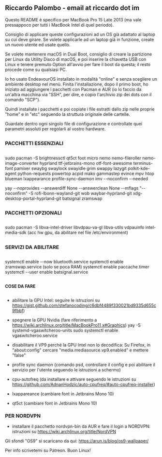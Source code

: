 ## Riccardo Palombo - email at riccardo dot im

Questo README è specifico per MacBook Pro 15 Late 2013 (ma vale pressappoco per tutti i MacBook Intel di quel periodo).

Consiglio di applicare queste configurazioni ad un OS già adattato al laptop su cui deve girare. Se volete applicarle ad un laptop già in funzione, create un nuovo utente ed usate quello.

Se volete mantenere macOS in Dual Boot, consiglio di creare la partizione per Linux da Utility Disco di macOS, e poi inserire la chiavetta USB con Linux e tenere premuto Option all'avvio per fare il boot da questa; il resto procede come su qualsiasi PC.

Io ho usato EndeavourOS installato in modalità "online" e senza scegliere un ambiente desktop nel menù. Finita l'installazione, dopo il primo boot, ho iniziato ad aggiungere i pacchetti con Pacman e AUR (io lo faccio da un'altra macchina via "SSH", per dire, e copio l'archivio zip dei dots con il comando "SCP").

Quindi installate i pacchetti e poi copiate i file estratti dallo zip nelle proprie "home" e in "etc" seguendo la struttura originale delle cartelle.

Guardate dentro ogni singolo file di configurazione e controllate quei parametri assoluti per regolarli al vostro hardware.

##
### PACCHETTI ESSENZIALI
##

sudo pacman -S brightnessctl qt5ct foot micro nemo nemo-fileroller nemo-image-converter hyprland ttf-jetbrains-mono otf-font-awesome terminus-font pamixer swaybg swaylock swayidle grim swappy lazygit polkit-kde-agent python-requests powertop acpid mako gammastep evince mpv htop blueman lxappearance profile-sync-daemon imv  --noconfirm --needed

yay --noprovides --answerdiff None --answerclean None --mflags "--noconfirm" -S rofi-lbonn-wayland-git wob waybar-hyprland-git xdg-desktop-portal-hyprland-git batsignal zramswap

##
### PACCHETTI OPZIONALI
##

sudo pacman -S libva-intel-driver libvdpau-va-gl libva-utils vdpauinfo intel-media-sdk (acc hw gpu, da abilitare nel file /etc/environment)


##
### SERVIZI DA ABILITARE
##

systemctl enable --now bluetooth.service
systemctl enable zramswap.service (solo se poca RAM)
systemctl enable paccache.timer
systemctl --user enable batsignal.service


##
#### COSE DA FARE
##

- abilitare la GPU Intel: seguire le istruzioni su https://gist.github.com/stefanocoding/c6dbf4489f330021bd9335d655c9fbbf)

- spegnere la GPU Nvidia (fare riferimento a https://wiki.archlinux.org/title/MacBookPro11,x#Graphics)
yay -S systemd-vgaswitcheroo-units
sudo systemctl enable vgaswitcheroo.service

- disabilitare il VP9 perché la GPU Intel non lo decodifica:
Su Firefox, in "about:config" cercare "media.mediasource.vp9.enabled" e mettere "false"

- profile sync daemon (comando psd, controllare il config e poi abilitare il servizio per l'utente seguendo le istruzioni a schermo)

- cpu-autofreq (da installare e attivare seguendo le istruzioni su https://github.com/AdnanHodzic/auto-cpufreq/#auto-cpufreq-installer)

- lxappareance (cambiare font in Jetbrains Mono 10)

- qt5ct (cambiare font in Jetbrains Mono 10)

### PER NORDVPN
- installare il pacchetto nordvpn-bin da AUR e fare il login a NORDVPN: istruzioni su https://wiki.archlinux.org/title/NordVPN


Gli sfondi "OS9" si scaricano da qui: https://arun.is/blog/os9-wallpaper/

Per info scrivetemi su Patreon. Buon Linux!
